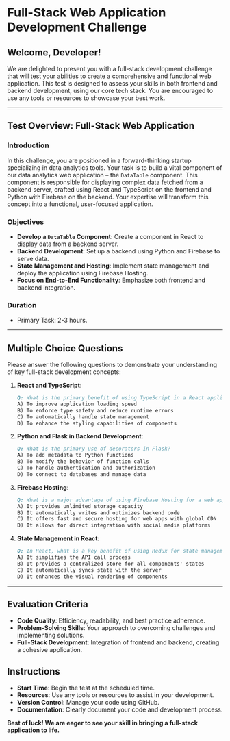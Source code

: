 # **Full-Stack Web Application Development Challenge**

## Welcome, Developer!

We are delighted to present you with a full-stack development challenge that will test your abilities to create a comprehensive and functional web application. This test is designed to assess your skills in both frontend and backend development, using our core tech stack. You are encouraged to use any tools or resources to showcase your best work.

---

## Test Overview: Full-Stack Web Application

### Introduction
In this challenge, you are positioned in a forward-thinking startup specializing in data analytics tools. Your task is to build a vital component of our data analytics web application – the `DataTable` component. This component is responsible for displaying complex data fetched from a backend server, crafted using React and TypeScript on the frontend and Python with Firebase on the backend. Your expertise will transform this concept into a functional, user-focused application.

### Objectives
- **Develop a `DataTable` Component**: Create a component in React to display data from a backend server.
- **Backend Development**: Set up a backend using Python and Firebase to serve data.
- **State Management and Hosting**: Implement state management and deploy the application using Firebase Hosting.
- **Focus on End-to-End Functionality**: Emphasize both frontend and backend integration.

### Duration
- Primary Task: 2-3 hours.

---

## Multiple Choice Questions

Please answer the following questions to demonstrate your understanding of key full-stack development concepts:

1. **React and TypeScript**:
    ```markdown
    Q: What is the primary benefit of using TypeScript in a React application?
    A) To improve application loading speed
    B) To enforce type safety and reduce runtime errors
    C) To automatically handle state management
    D) To enhance the styling capabilities of components
    ```

2. **Python and Flask in Backend Development**:
    ```markdown
    Q: What is the primary use of decorators in Flask?
    A) To add metadata to Python functions
    B) To modify the behavior of function calls
    C) To handle authentication and authorization
    D) To connect to databases and manage data
    ```

3. **Firebase Hosting**:
    ```markdown
    Q: What is a major advantage of using Firebase Hosting for a web application?
    A) It provides unlimited storage capacity
    B) It automatically writes and optimizes backend code
    C) It offers fast and secure hosting for web apps with global CDN
    D) It allows for direct integration with social media platforms
    ```

4. **State Management in React**:
    ```markdown
    Q: In React, what is a key benefit of using Redux for state management?
    A) It simplifies the API call process
    B) It provides a centralized store for all components' states
    C) It automatically syncs state with the server
    D) It enhances the visual rendering of components
    ```

---

## Evaluation Criteria

- **Code Quality**: Efficiency, readability, and best practice adherence.
- **Problem-Solving Skills**: Your approach to overcoming challenges and implementing solutions.
- **Full-Stack Development**: Integration of frontend and backend, creating a cohesive application.

## Instructions

- **Start Time**: Begin the test at the scheduled time.
- **Resources**: Use any tools or resources to assist in your development.
- **Version Control**: Manage your code using GitHub.
- **Documentation**: Clearly document your code and development process.

**Best of luck! We are eager to see your skill in bringing a full-stack application to life.**
